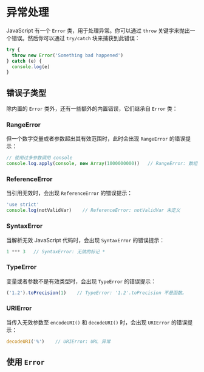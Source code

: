 # 异常处理

JavaScript 有一个 `Error` 类，用于处理异常。你可以通过 `throw` 关键字来抛出一个错误。然后你可以通过 `try/catch` 块来捕获到此错误：

```ts
try {
  throw new Error('Something bad happened')
} catch (e) {
  console.log(e)
}
```

## 错误子类型

除内置的 `Error` 类外，还有一些额外的内置错误，它们继承自 `Error` 类：

### RangeError

但一个数字变量或者参数超出其有效范围时，此时会出现 `RangeError` 的错误提示：

```ts
// 使用过多参数调用 console
console.log.apply(console, new Array(1000000000))   // RangeError: 数组长度无效
```

### ReferenceError

当引用无效时，会出现 `ReferenceError` 的错误提示：

```ts
'use strict'
console.log(notValidVar)    // ReferenceError: notValidVar 未定义
```

### SyntaxError

当解析无效 JavaScript 代码时，会出现 `SyntaxError` 的错误提示：

```ts
1 *** 3   // SyntaxError: 无效的标记 *
```

### TypeError

变量或者参数不是有效类型时，会出现 `TypeError` 的错误提示：

```ts
('1.2').toPrecision(1)    // TypeError: '1.2'.toPrecision 不是函数。
```

### URIError

当传入无效参数至 `encodeURI()` 和 `decodeURI()` 时，会出现 `URIError` 的错误提示：

```ts
decodeURI('%')    // URIError: URL 异常
```

## 使用 `Error`